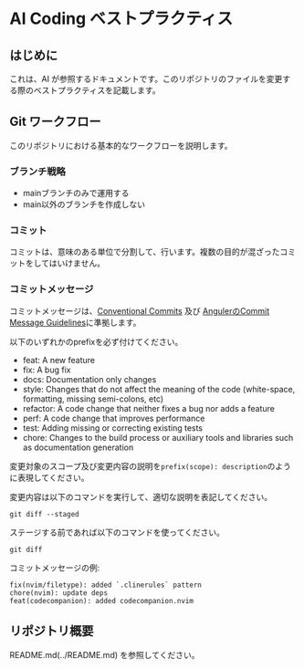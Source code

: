 # AI Coding ベストプラクティス

## はじめに

これは、AI が参照するドキュメントです。このリポジトリのファイルを変更する際のベストプラクティスを記載します。

## Git ワークフロー

このリポジトリにおける基本的なワークフローを説明します。

### ブランチ戦略

- mainブランチのみで運用する
- main以外のブランチを作成しない

### コミット

コミットは、意味のある単位で分割して、行います。複数の目的が混ざったコミットをしてはいけません。

### コミットメッセージ

コミットメッセージは、[Conventional Commits](https://www.conventionalcommits.org/ja/v1.0.0/) 及び [AngulerのCommit Message Guidelines](https://github.com/angular/angular/blob/22b96b9/CONTRIBUTING.md#-commit-message-guidelines)に準拠します。

以下のいずれかのprefixを必ず付けてください。

- feat: A new feature
- fix: A bug fix
- docs: Documentation only changes
- style: Changes that do not affect the meaning of the code (white-space, formatting, missing semi-colons, etc)
- refactor: A code change that neither fixes a bug nor adds a feature
- perf: A code change that improves performance
- test: Adding missing or correcting existing tests
- chore: Changes to the build process or auxiliary tools and libraries such as documentation generation

変更対象のスコープ及び変更内容の説明を`prefix(scope): description`のように表現してください。

変更内容は以下のコマンドを実行して、適切な説明を表記してください。

```shell
git diff --staged
```

ステージする前であれば以下のコマンドを使ってください。

```shell
git diff
```

コミットメッセージの例:

```
fix(nvim/filetype): added `.clinerules` pattern
chore(nvim): update deps
feat(codecompanion): added codecompanion.nvim
```

## リポジトリ概要

README.md(../README.md) を参照してください。
